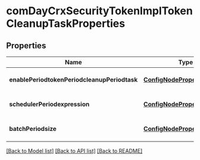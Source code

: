 # comDayCrxSecurityTokenImplTokenCleanupTaskProperties

## Properties
Name | Type | Description | Notes
------------ | ------------- | ------------- | -------------
**enablePeriodtokenPeriodcleanupPeriodtask** | [**ConfigNodePropertyBoolean**](ConfigNodePropertyBoolean.md) |  | [optional] [default to null]
**schedulerPeriodexpression** | [**ConfigNodePropertyString**](ConfigNodePropertyString.md) |  | [optional] [default to null]
**batchPeriodsize** | [**ConfigNodePropertyInteger**](ConfigNodePropertyInteger.md) |  | [optional] [default to null]

[[Back to Model list]](../README.md#documentation-for-models) [[Back to API list]](../README.md#documentation-for-api-endpoints) [[Back to README]](../README.md)


